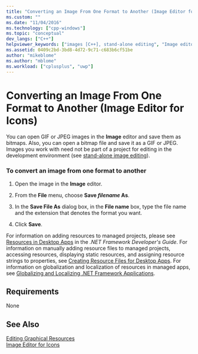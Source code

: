 ```yaml
---
title: "Converting an Image From One Format to Another (Image Editor for Icons) | Microsoft Docs"
ms.custom: ""
ms.date: "11/04/2016"
ms.technology: ["cpp-windows"]
ms.topic: "conceptual"
dev_langs: ["C++"]
helpviewer_keywords: ["images [C++], stand-alone editing", "Image editor [C++], converting image formats", "graphics [C++], converting formats", "images [C++], converting formats"]
ms.assetid: 0409c2bd-3bd8-4d72-9c71-c683b6cf51be
author: "mikeblome"
ms.author: "mblome"
ms.workload: ["cplusplus", "uwp"]
---
```

# Converting an Image From One Format to Another (Image Editor for Icons)

You can open GIF or JPEG images in the **Image** editor and save them as bitmaps. Also, you can open a bitmap file and save it as a GIF or JPEG. Images you work with need not be part of a project for editing in the development environment (see [stand-alone image editing](../windows/editing-an-image-outside-of-a-project-image-editor-for-icons.md)).

### To convert an image from one format to another

1. Open the image in the **Image** editor.

2. From the **File** menu, choose **Save *filename* As**.

3. In the **Save File As** dialog box, in the **File name** box, type the file name and the extension that denotes the format you want.

4. Click **Save**.

For information on adding resources to managed projects, please see [Resources in Desktop Apps](/dotnet/framework/resources/index) in the *.NET Framework Developer's Guide*. For information on manually adding resource files to managed projects, accessing resources, displaying static resources, and assigning resource strings to properties, see [Creating Resource Files for Desktop Apps](/dotnet/framework/resources/creating-resource-files-for-desktop-apps). For information on globalization and localization of resources in managed apps, see [Globalizing and Localizing .NET Framework Applications](/dotnet/standard/globalization-localization/index).

## Requirements

None

## See Also

[Editing Graphical Resources](../windows/editing-graphical-resources-image-editor-for-icons.md)  
[Image Editor for Icons](../windows/image-editor-for-icons.md)